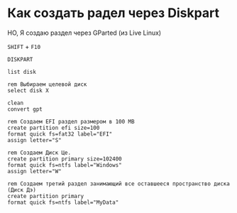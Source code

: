 # Как создать радел через Diskpart

НО, Я создаю раздел через GParted (из Live Linux)

`SHIFT` + `F10`

```shell 
DISKPART

list disk

rem Выбираем целевой диск
select disk X

clean
convert gpt

rem Создаем EFI раздел размером в 100 MB
create partition efi size=100
format quick fs=fat32 label="EFI"
assign letter="S"

rem Создаем Диск Це.
create partition primary size=102400
format quick fs=ntfs label="Windows"
assign letter="W"

rem Создаем третий раздел занимающий все оставшееся пространство диска (Диск Дэ)
create partition primary
format quick fs=ntfs label="MyData"
```